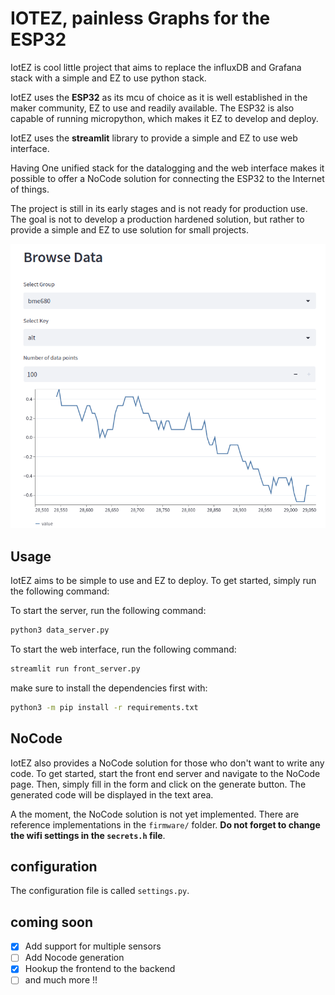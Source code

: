 # IOTEZ, painless Graphs for the ESP32

IotEZ is cool little project that aims to replace the influxDB and Grafana stack with a simple and EZ to use python stack.

IotEZ uses the **ESP32** as its mcu of choice as it is well established in the maker community, EZ to use and readily available. The ESP32 is also capable of running micropython, which makes it EZ to develop and deploy. 

IotEZ uses the **streamlit** library to provide a simple and EZ to use web interface.

Having One unified stack for the datalogging and the web interface makes it possible to offer a NoCode solution for connecting the ESP32 to the Internet of things.

The project is still in its early stages and is not ready for production use. The goal is not to develop a production hardened solution, but rather to provide a simple and EZ to use solution for small projects.

![screenshot](Screenshot%20from%202023-03-28%2014-30-27.png)

## Usage

IotEZ aims to be simple to use and EZ to deploy. To get started, simply run the following command:

To start the server, run the following command:

```bash
python3 data_server.py
```

To start the web interface, run the following command:

```bash
streamlit run front_server.py
```

<!-- in bold -->

make sure to install the dependencies first with:

```bash
python3 -m pip install -r requirements.txt
```

## NoCode

IotEZ also provides a NoCode solution for those who don't want to write any code. To get started, start the front end server and navigate to the NoCode page. Then, simply fill in the form and click on the generate button. The generated code will be displayed in the text area. 

A the moment, the NoCode solution is not yet implemented. There are reference implementations in the `firmware/` folder. **Do not forget to change the wifi settings in the `secrets.h` file**.

## configuration

The configuration file is called `settings.py`. 

## coming soon

-  [x] Add support for multiple sensors
-  [ ] Add Nocode generation
-  [x] Hookup the frontend to the backend
-  [ ] and much more !!
